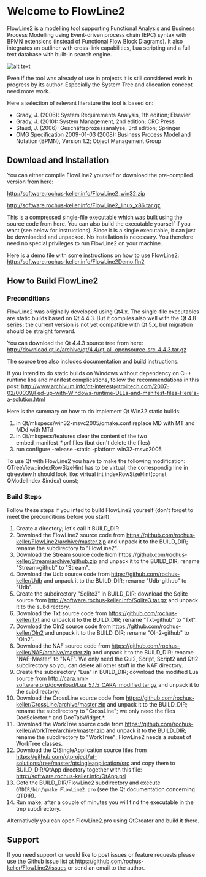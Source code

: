 # Welcome to FlowLine2

FlowLine2 is a modelling tool supporting Functional Analysis and Business Process Modelling using Event-driven process chain (EPC) syntax with BPMN extensions (instead of Functional Flow Block Diagrams). It also integrates an outliner with cross-link capabilities, Lua scripting and a full text database with built-in search engine. 

![alt text](http://software.rochus-keller.info/flowline2screenshot.png "FlowLine2 Screenshot")

Even if the tool was already of use in projects it is still considered work in progress by its author. Especially the System Tree and allocation concept need more work. 

Here a selection of relevant literature the tool is based on:

* Grady, J. (2006): System Requirements Analysis, 1th edition; Elsevier
* Grady, J. (2010): System Management, 2nd edition; CRC Press
* Staud, J. (2006): Geschäftsprozessanalyse, 3rd edition; Springer
* OMG Specification 2009-01-03 (2008): Business Process Model and Notation (BPMN), Version 1.2; Object Management Group

## Download and Installation

You can either compile FlowLine2 yourself or download
the pre-compiled version from here: 

http://software.rochus-keller.info/FlowLine2_win32.zip

http://software.rochus-keller.info/FlowLine2_linux_x86.tar.gz

This is a compressed single-file executable which was built using the source code from here. You can also build the executable yourself if you want (see below for instructions). Since it is a single executable, it can just be downloaded and unpacked. No installation is necessary. You therefore need no special privileges to run FlowLine2 on your machine. 

Here is a demo file with some instructions on how to use FlowLine2: http://software.rochus-keller.info/FlowLine2Demo.fln2

## How to Build FlowLine2

### Preconditions
FlowLine2 was originally developed using Qt4.x. The single-file executables are static builds based on Qt 4.4.3. But it compiles also well with the Qt 4.8 series; the current version is not yet compatible with Qt 5.x, but migration should be straight forward. 

You can download the Qt 4.4.3 source tree from here: http://download.qt.io/archive/qt/4.4/qt-all-opensource-src-4.4.3.tar.gz

The source tree also includes documentation and build instructions.

If you intend to do static builds on Windows without dependency on C++ runtime libs and manifest complications, follow the recommendations in this post: http://www.archivum.info/qt-interest@trolltech.com/2007-02/00039/Fed-up-with-Windows-runtime-DLLs-and-manifest-files-Here's-a-solution.html

Here is the summary on how to do implement Qt Win32 static builds:
1. in Qt/mkspecs/win32-msvc2005/qmake.conf replace MD with MT and MDd with MTd
2. in Qt/mkspecs/features clear the content of the two embed_manifest_*.prf files (but don't delete the files)
3. run configure -release -static -platform win32-msvc2005

To use Qt with FlowLine2 you have to make the following modification: QTreeView::indexRowSizeHint has to be virtual; the correspondig line in qtreeview.h should look like:
    virtual int indexRowSizeHint(const QModelIndex &index) const;

### Build Steps
Follow these steps if you inted to build FlowLine2 yourself (don't forget to meet the preconditions before you start):

1. Create a directory; let's call it BUILD_DIR
2. Download the FlowLine2 source code from https://github.com/rochus-keller/FlowLine2/archive/master.zip and unpack it to the BUILD_DIR; rename the subdirectory to "FlowLine2".
3. Download the Stream source code from https://github.com/rochus-keller/Stream/archive/github.zip and unpack it to the BUILD_DIR; rename "Stream-github" to "Stream".
4. Download the Udb source code from https://github.com/rochus-keller/Udb and unpack it to the BUILD_DIR; rename "Udb-github" to "Udb".
5. Create the subdirectory "Sqlite3" in BUILD_DIR; download the Sqlite source from http://software.rochus-keller.info/Sqlite3.tar.gz and unpack it to the subdirectory.
6. Download the Txt source code from https://github.com/rochus-keller/Txt and unpack it to the BUILD_DIR; rename "Txt-github" to "Txt".
7. Download the Oln2 source code from https://github.com/rochus-keller/Oln2 and unpack it to the BUILD_DIR; rename "Oln2-github" to "Oln2".
8. Download the NAF source code from https://github.com/rochus-keller/NAF/archive/master.zip and unpack it to the BUILD_DIR; rename "NAF-Master" to "NAF". We only need the Gui2, Script, Script2 and Qtl2 subdirectory so you can delete all other stuff in the NAF directory.
9. Create the subdirectory "Lua" in BUILD_DIR; download the modified Lua source from http://cara.nmr-software.org/download/Lua_5.1.5_CARA_modified.tar.gz and unpack it to the subdirectory.
10. Download the CrossLine source code from https://github.com/rochus-keller/CrossLine/archive/master.zip and unpack it to the BUILD_DIR; rename the subdirectory to "CrossLine"; we only need the files DocSelector.* and DocTabWidget.*.
11. Download the WorkTree source code from https://github.com/rochus-keller/WorkTree/archive/master.zip and unpack it to the BUILD_DIR; rename the subdirectory to "WorkTree"; FlowLine2 needs a subset of WorkTree classes.
12. Download the QtSingleApplication source files from https://github.com/qtproject/qt-solutions/tree/master/qtsingleapplication/src and copy them to BUILD_DIR/QtApp directory together with this file: http://software.rochus-keller.info/QtApp.pri
13. Goto the BUILD_DIR/FlowLine2 subdirectory and execute `QTDIR/bin/qmake FlowLine2.pro` (see the Qt documentation concerning QTDIR).
14. Run make; after a couple of minutes you will find the executable in the tmp subdirectory.

Alternatively you can open FlowLine2.pro using QtCreator and build it there.

## Support
If you need support or would like to post issues or feature requests please use the Github issue list at https://github.com/rochus-keller/FlowLine2/issues or send an email to the author.



